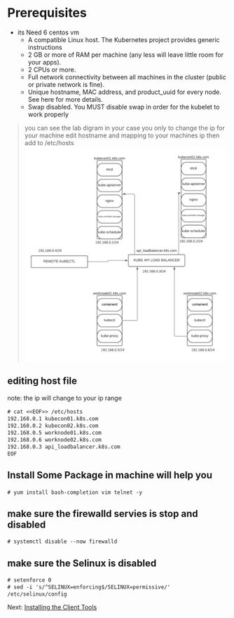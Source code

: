 # Prerequisites

- its Need 6 centos vm 
    - A compatible Linux host. The Kubernetes project provides generic instructions 
    - 2 GB or more of RAM per machine (any less will leave little room for your apps).
    - 2 CPUs or more.
    - Full network connectivity between all machines in the cluster (public or private network is fine).
    -  Unique hostname, MAC address, and product_uuid for every node. See here for more details.
    - Swap disabled. You MUST disable swap in order for the kubelet to work properly
> you can see the lab digram  in your case you only to change the ip for your machine edit hostname and mapping to your machines ip then add to /etc/hosts
![digram screenshot](images/k8s_digram)

## editing host file 
note: the ip will change to your ip range 
```
# cat <<EOF>> /etc/hosts 
192.168.0.1 kubecon01.k8s.com
192.168.0.2 kubecon02.k8s.com
192.168.0.5 worknode01.k8s.com
192.168.0.6 worknode02.k8s.com
192.168.0.3 api_loadbalancer.k8s.com
EOF
```

## Install Some Package in machine will help you 
```
# yum install bash-completion vim telnet -y 
```
## make sure the firewalld servies is stop and disabled 
```
# systemctl disable --now firewalld
```
## make sure the Selinux is disabled 
```
# setenforce 0
# sed -i 's/^SELINUX=enforcing$/SELINUX=permissive/' /etc/selinux/config
```
Next: [Installing the Client Tools](02-client-tools.md)

